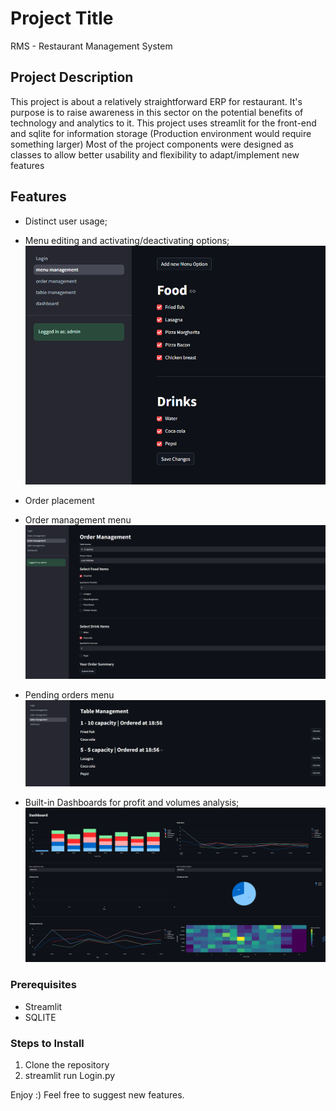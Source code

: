 # Project Title

RMS - Restaurant Management System

## Project Description

This project is about a relatively straightforward ERP for restaurant. It's purpose is to raise awareness in this sector on the potential benefits of technology and analytics to it.
This project uses streamlit for the front-end and sqlite for information storage (Production environment would require something larger)
Most of the project components were designed as classes to allow better usability and flexibility to adapt/implement new features

## Features

- Distinct user usage;
- Menu editing and activating/deactivating options;
![Menu Screenshot](./images/menu_management.png)

- Order placement
- Order management menu
![Menu Screenshot](./images/order_management.png)

- Pending orders menu
![Menu Screenshot](./images/table_management.png)

- Built-in Dashboards for profit and volumes analysis;
![Menu Screenshot](./images/dashboard.png)

### Prerequisites
  - Streamlit
  - SQLITE

### Steps to Install
1. Clone the repository
2. streamlit run Login.py

Enjoy :) Feel free to suggest new features.



